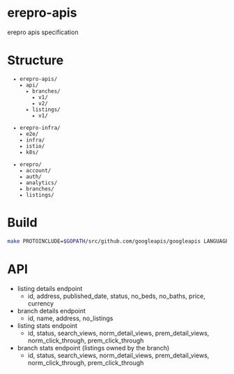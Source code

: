 # erepro-apis

erepro apis specification

# Structure

```
  ▸ erepro-apis/
    ▸ api/
      ▸ branches/
        ▸ v1/
        ▸ v2/
      ▸ listings/
        ▸ v1/

  ▸ erepro-infra/
    ▸ e2e/
    ▸ infra/
    ▸ istio/
    ▸ k8s/

  ▸ erepro/
    ▸ account/
    ▸ auth/
    ▸ analytics/
    ▸ branches/
    ▸ listings/
```

# Build

```bash
make PROTOINCLUDE=$GOPATH/src/github.com/googleapis/googleapis LANGUAGE=python OUTPUT=out
```

# API

* listing details endpoint
    * id, address, published_date, status, no_beds, no_baths, price, currency
* branch details endpoint
    * id, name, address, no_listings
* listing stats endpoint
    * id, status, search_views, norm_detail_views, prem_detail_views, norm_click_through, prem_click_through
* branch stats endpoint (listings owned by the branch)
    * id, status, search_views, norm_detail_views, prem_detail_views, norm_click_through, prem_click_through
